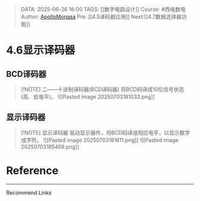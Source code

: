 > DATA: 2025-06-26 16:00
> TAGS: [[数字电路设计]]
> Course: #西电数电 
> Author: [ApolloMonasa](https://github.com/ApolloMonasa)
> Pre: [[4.5译码器应用]]
> Next:[[4.7数据选择器功能]]


# 4.6显示译码器
## BCD译码器

> [!NOTE] 二——十进制译码器(BCD译码器)
> 将BCD码译成10位信号状态(高、低电平)。
![[Pasted image 20250703181033.png]]

## 显示译码器


> [!NOTE] 显示译码器
> 驱动显示器件，将BCD码译成相应电平，以显示数字或字符。
![[Pasted image 20250703181611.png]]
![[Pasted image 20250703185459.png]]







# Reference


---
Recommend Links
